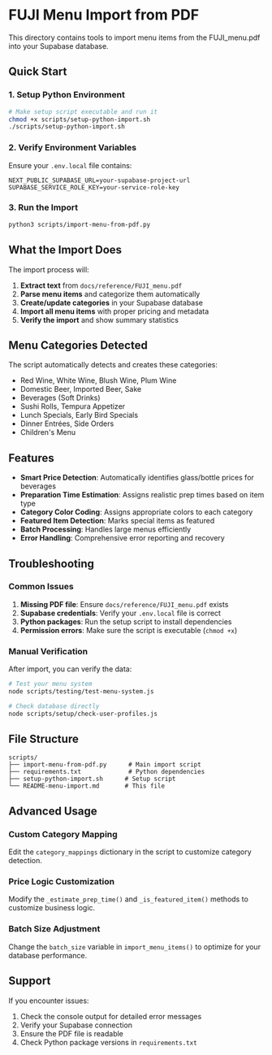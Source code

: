 # FUJI Menu Import from PDF

This directory contains tools to import menu items from the FUJI_menu.pdf into your Supabase database.

## Quick Start

### 1. Setup Python Environment

```bash
# Make setup script executable and run it
chmod +x scripts/setup-python-import.sh
./scripts/setup-python-import.sh
```

### 2. Verify Environment Variables

Ensure your `.env.local` file contains:

```env
NEXT_PUBLIC_SUPABASE_URL=your-supabase-project-url
SUPABASE_SERVICE_ROLE_KEY=your-service-role-key
```

### 3. Run the Import

```bash
python3 scripts/import-menu-from-pdf.py
```

## What the Import Does

The import process will:

1. **Extract text** from `docs/reference/FUJI_menu.pdf`
2. **Parse menu items** and categorize them automatically
3. **Create/update categories** in your Supabase database
4. **Import all menu items** with proper pricing and metadata
5. **Verify the import** and show summary statistics

## Menu Categories Detected

The script automatically detects and creates these categories:

- Red Wine, White Wine, Blush Wine, Plum Wine
- Domestic Beer, Imported Beer, Sake
- Beverages (Soft Drinks)
- Sushi Rolls, Tempura Appetizer
- Lunch Specials, Early Bird Specials
- Dinner Entrées, Side Orders
- Children's Menu

## Features

- **Smart Price Detection**: Automatically identifies glass/bottle prices for beverages
- **Preparation Time Estimation**: Assigns realistic prep times based on item type
- **Category Color Coding**: Assigns appropriate colors to each category
- **Featured Item Detection**: Marks special items as featured
- **Batch Processing**: Handles large menus efficiently
- **Error Handling**: Comprehensive error reporting and recovery

## Troubleshooting

### Common Issues

1. **Missing PDF file**: Ensure `docs/reference/FUJI_menu.pdf` exists
2. **Supabase credentials**: Verify your `.env.local` file is correct
3. **Python packages**: Run the setup script to install dependencies
4. **Permission errors**: Make sure the script is executable (`chmod +x`)

### Manual Verification

After import, you can verify the data:

```bash
# Test your menu system
node scripts/testing/test-menu-system.js

# Check database directly
node scripts/setup/check-user-profiles.js
```

## File Structure

```
scripts/
├── import-menu-from-pdf.py      # Main import script
├── requirements.txt             # Python dependencies
├── setup-python-import.sh      # Setup script
└── README-menu-import.md       # This file
```

## Advanced Usage

### Custom Category Mapping

Edit the `category_mappings` dictionary in the script to customize category detection.

### Price Logic Customization

Modify the `_estimate_prep_time()` and `_is_featured_item()` methods to customize business logic.

### Batch Size Adjustment

Change the `batch_size` variable in `import_menu_items()` to optimize for your database performance.

## Support

If you encounter issues:

1. Check the console output for detailed error messages
2. Verify your Supabase connection
3. Ensure the PDF file is readable
4. Check Python package versions in `requirements.txt`
